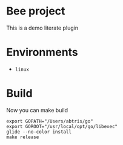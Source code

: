 # Bee project

This is a demo literate plugin

# Environments

* `linux`

# Build

Now you can make build

    export GOPATH="/Users/abtris/go"
    export GOROOT="/usr/local/opt/go/libexec"
    glide --no-color install
    make release
